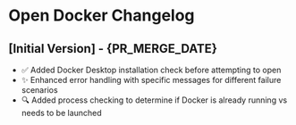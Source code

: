 # Open Docker Changelog

## [Initial Version] - {PR_MERGE_DATE}

- ✅ Added Docker Desktop installation check before attempting to open
- ✨ Enhanced error handling with specific messages for different failure scenarios
- 🔍 Added process checking to determine if Docker is already running vs needs to be launched